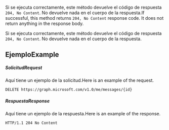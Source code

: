 <span data-ttu-id="3cf73-p102">Si se ejecuta correctamente, este método devuelve el código de respuesta `204, No Content`. No devuelve nada en el cuerpo de la respuesta.</span><span class="sxs-lookup"><span data-stu-id="3cf73-p102">If successful, this method returns `204, No Content` response code. It does not return anything in the response body.</span></span>

Si se ejecuta correctamente, este método devuelve el código de respuesta `204, No Content`. No devuelve nada en el cuerpo de la respuesta.

## <a name="example"></a><span data-ttu-id="3cf73-119">Ejemplo</span><span class="sxs-lookup"><span data-stu-id="3cf73-119">Example</span></span>
##### <a name="request"></a><span data-ttu-id="3cf73-120">Solicitud</span><span class="sxs-lookup"><span data-stu-id="3cf73-120">Request</span></span>
<span data-ttu-id="3cf73-121">Aquí tiene un ejemplo de la solicitud.</span><span class="sxs-lookup"><span data-stu-id="3cf73-121">Here is an example of the request.</span></span>
<!-- {
  "blockType": "request",
  "name": "delete_message"
}-->
```http
DELETE https://graph.microsoft.com/v1.0/me/messages/{id}
```
##### <a name="response"></a><span data-ttu-id="3cf73-122">Respuesta</span><span class="sxs-lookup"><span data-stu-id="3cf73-122">Response</span></span>
<span data-ttu-id="3cf73-123">Aquí tiene un ejemplo de la respuesta.</span><span class="sxs-lookup"><span data-stu-id="3cf73-123">Here is an example of the response.</span></span> 
<!-- {
  "blockType": "response",
  "truncated": true
} -->
```http
HTTP/1.1 204 No Content
```
<!-- uuid: 8fcb5dbc-d5aa-4681-8e31-b001d5168d79
2015-10-25 14:57:30 UTC -->
<!-- {
  "type": "#page.annotation",
  "description": "Delete message",
  "keywords": "",
  "section": "documentation",
  "tocPath": ""
}-->